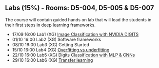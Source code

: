 ## Labs (15%) - Rooms: D5-004, D5-005 & D5-007
The course will contain guided hands on lab that will lead the students in their first steps in deep learning frameworks.

* 17/09 16:00 Lab1 (XG) [Image Classification with NVIDIA DIGITS][Lab1]
* 01/10 16:00 Lab2 (XG) Software frameworks
* 08/10 16:00 Lab3 (XG) Getting Started
* 15/10 16:00 Lab4 (XG) [Overfitting vs underfitting][Lab4]
* 22/10 16:00 Lab5 (XG) [Digits Classification with MLP & CNNs][Lab5]
* 29/10 16:00 Lab6 (XG) [Transfer learning][Lab6]

[Lab1]: https://nvlabs.qwiklab.com/
[Lab4]: https://colab.research.google.com/drive/12RMYEsZeS-B4wjrNdGvHFHZtzdAFTr8R
[Lab5]: https://colab.research.google.com/drive/1yxzLeMfI4nk2dLARzxw7keDUn6cVXEPM 
[Lab6]: https://colab.research.google.com/drive/1rYmI2Tv9OU6ejof1B_no155Pehck7iNM

